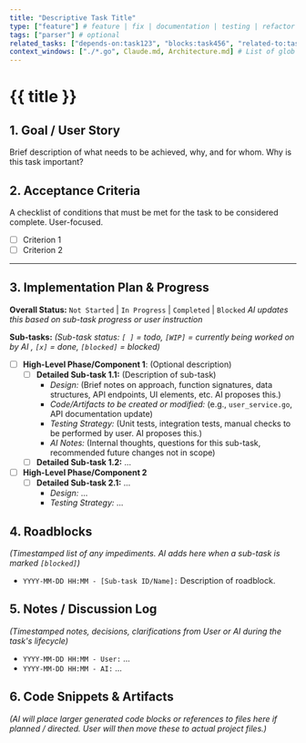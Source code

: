 ```yaml
---
title: "Descriptive Task Title"
type: ["feature"] # feature | fix | documentation | testing | refactor | chore
tags: ["parser"] # optional
related_tasks: ["depends-on:task123", "blocks:task456", "related-to:task789"] # Optional with relationship type
context_windows: ["./*.go", Claude.md, Architecture.md] # List of glob patterns useful to build the context window required for this task
---
```


# {{ title }}

## 1. Goal / User Story

Brief description of what needs to be achieved, why, and for whom. Why is this task important?

## 2. Acceptance Criteria

A checklist of conditions that must be met for the task to be considered complete. User-focused.

- [ ] Criterion 1
- [ ] Criterion 2

---
## 3. Implementation Plan & Progress

**Overall Status:** `Not Started` | `In Progress` | `Completed` | `Blocked`
*AI updates this based on sub-task progress or user instruction*

**Sub-tasks:**
*(Sub-task status: `[ ]` = todo, `[WIP]` = currently being worked on by AI , `[x]` = done, `[blocked]` = blocked)*

- [ ] **High-Level Phase/Component 1**: (Optional description)
    - [ ] **Detailed Sub-task 1.1:** (Description of sub-task)
        - *Design:* (Brief notes on approach, function signatures, data structures, API endpoints, UI elements, etc. AI proposes this.)
        - *Code/Artifacts to be created or modified:* (e.g., `user_service.go`, API documentation update)
        - *Testing Strategy:* (Unit tests, integration tests, manual checks to be performed by user. AI proposes this.)
        - *AI Notes:* (Internal thoughts, questions for this sub-task, recommended future changes not in scope)
    - [ ] **Detailed Sub-task 1.2:** ...
- [ ] **High-Level Phase/Component 2**
    - [ ] **Detailed Sub-task 2.1:** ...
        - *Design:* ...
        - *Testing Strategy:* ...


## 4. Roadblocks

*(Timestamped list of any impediments. AI adds here when a sub-task is marked `[blocked]`)*
- `YYYY-MM-DD HH:MM - [Sub-task ID/Name]:` Description of roadblock.

## 5. Notes / Discussion Log

*(Timestamped notes, decisions, clarifications from User or AI during the task's lifecycle)*
- `YYYY-MM-DD HH:MM - User:` ...
- `YYYY-MM-DD HH:MM - AI:` ...

## 6. Code Snippets & Artifacts 

*(AI will place larger generated code blocks or references to files here if planned / directed. User will then move these to actual project files.)*